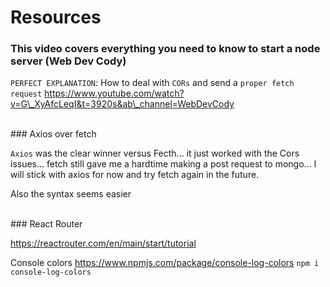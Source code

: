# Resources

### This video covers everything you need to know to start a node server (Web Dev Cody)

`PERFECT EXPLANATION`: How to deal with `CORs` and send a `proper fetch request`
https://www.youtube.com/watch?v=G\_XyAfcLeqI&t=3920s&ab\_channel=WebDevCody

<br>
### Axios over fetch

`Axios` was the clear winner versus Fecth... it just worked with the Cors issues... fetch still gave me a hardtime making a post request to mongo... I will stick with axios for now and try fetch again in the future.

Also the syntax seems easier

<br>
### React Router

https://reactrouter.com/en/main/start/tutorial

Console colors
https://www.npmjs.com/package/console-log-colors
`npm i console-log-colors`

